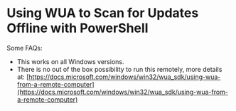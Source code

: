 # Using WUA to Scan for Updates Offline with PowerShell

Some FAQs:
- This works on all Windows versions.
- There is no out of the box possibility to run this remotely, more details at: [https://docs.microsoft.com/windows/win32/wua_sdk/using-wua-from-a-remote-computer](https://docs.microsoft.com/windows/win32/wua_sdk/using-wua-from-a-remote-computer)
